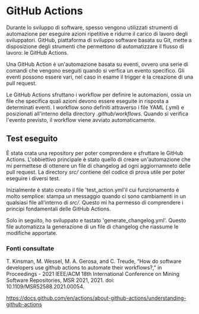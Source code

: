 # GitHub Actions

Durante lo sviluppo di software, spesso vengono utilizzati strumenti di automazione per eseguire azioni ripetitive e ridurre il carico di lavoro degli sviluppatori. GitHub, piattaforma di sviluppo software basata su Git, mette a disposizione degli strumenti che permettono di automatizzare il flusso di lavoro: le GitHub Actions.

Una GitHub Action è un'automazione basata su eventi, ovvero una serie di comandi che vengono eseguiti quando si verfica un evento specifico. Gli eventi possono essere vari, nel caso in esame il trigger è la creazione di una pull request.

Le GitHub Actions sfruttano i workflow per definire le automazioni, ossia un file che specifica quali azioni devono essere eseguite in risposta a determinati eventi. I workflow sono definiti attraverso i file YAML (.yml) e posizionati all'interno della directory _.github/workflows_. Quando si verifica l'evento previsto, il workflow viene avviato automaticamente.

## Test eseguito

È stata crata una repository per poter comprendere e sfruttare le GitHub Actions. L'obbiettivo principale è stato quello di creare un'automazione che mi permettese di ottenere un file di changelog ad ogni aggiornamneto delle pull request. La directory _src/_ contiene del codice di prova utile per poter eseguire i diversi test. 

Inizialmente è stato creato il file 'test_action.yml'il cui funzionamento è molto semplice: stampa un messaggio quando ci sono cambiamenti in un qualsiasi file all'interno di _src/_. Questo mi ha permesso di comprendere i principi fondamentali delle GitHub Actions.

Solo in seguito, ho sviluppato e tastato 'generate_changelog.yml'. Questo file automatizza la generazione di un file di changelog che riassume le modifiche apportate.

### Fonti consultate

T. Kinsman, M. Wessel, M. A. Gerosa, and C. Treude, “How do software developers use github actions to automate their workflows?,” in Proceedings - 2021 IEEE/ACM 18th International Conference on Mining Software Repositories, MSR 2021, 2021. doi: 10.1109/MSR52588.2021.00054.

https://docs.github.com/en/actions/about-github-actions/understanding-github-actions